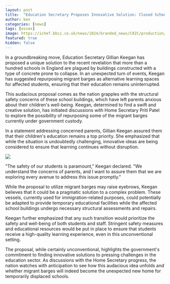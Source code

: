 ```yaml
---
layout: post
title:  "Education Secretary Proposes Innovative Solution: Closed Schools to Find New Home Aboard Migrant Barges"
author: ben
categories: [news]
tags: [essex]
image: https://ichef.bbci.co.uk/news/1024/branded_news/C82C/production/_129844215_415627b5d0a245f38810b6aa8a8eb93ed2086aa1.jpg
featured: true
hidden: false
---
```


In a groundbreaking move, Education Secretary Gillian Keegan has proposed a unique solution to the recent revelation that more than a hundred schools in England are plagued by buildings constructed with a type of concrete prone to collapse. In an unexpected turn of events, Keegan has suggested repurposing migrant barges as alternative learning spaces for affected students, ensuring that their education remains uninterrupted.

This audacious proposal comes as the nation grapples with the structural safety concerns of these school buildings, which have left parents anxious about their children's well-being. Keegan, determined to find a swift and creative solution, has initiated discussions with Home Secretary Priti Patel to explore the possibility of repurposing some of the migrant barges currently under government custody.

In a statement addressing concerned parents, Gillian Keegan assured them that their children's education remains a top priority. She emphasized that while the situation is undoubtedly challenging, innovative ideas are being considered to ensure that learning continues without disruption.

![](https://e3.365dm.com/23/09/768x432/ba36d70e90021c941e875b8286c0c9f65c23316df4f283ab54a528d79fe98a7b_6274487.jpg?20230904144222)

"The safety of our students is paramount," Keegan declared. "We understand the concerns of parents, and I want to assure them that we are exploring every avenue to address this issue promptly."

While the proposal to utilize migrant barges may raise eyebrows, Keegan believes that it could be a pragmatic solution to a complex problem. These vessels, currently used for immigration-related purposes, could potentially be adapted to provide temporary educational facilities while the affected school buildings undergo necessary structural assessments and repairs.

Keegan further emphasized that any such transition would prioritize the safety and well-being of both students and staff. Stringent safety measures and educational resources would be put in place to ensure that students receive a high-quality learning experience, even in this unconventional setting.

The proposal, while certainly unconventional, highlights the government's commitment to finding innovative solutions to pressing challenges in the education sector. As discussions with the Home Secretary progress, the nation watches with anticipation to see how this audacious idea unfolds and whether migrant barges will indeed become the unexpected new home for temporarily displaced schools.
